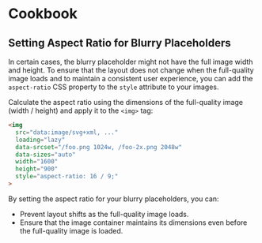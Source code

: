 # Cookbook

## Setting Aspect Ratio for Blurry Placeholders

In certain cases, the blurry placeholder might not have the full image width and height. To ensure that the layout does not change when the full-quality image loads and to maintain a consistent user experience, you can add the `aspect-ratio` CSS property to the `style` attribute to your images.

Calculate the aspect ratio using the dimensions of the full-quality image (width / height) and apply it to the `<img>` tag:

```html
<img
  src="data:image/svg+xml, ..."
  loading="lazy"
  data-srcset="/foo.png 1024w, /foo-2x.png 2048w"
  data-sizes="auto"
  width="1600"
  height="900"
  style="aspect-ratio: 16 / 9;"
>
```

By setting the aspect ratio for your blurry placeholders, you can:

- Prevent layout shifts as the full-quality image loads.
- Ensure that the image container maintains its dimensions even before the full-quality image is loaded.
